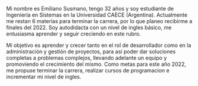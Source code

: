 Mi nombre es Emiliano Susmano, tengo 32 años y soy estudiante de Ingeniería en Sistemas en la Universidad CAECE (Argentina). Actualmente me restan 6 materias para terminar la carrera, por lo que planeo recibirme a finales del 2022.
Soy autodidacta con un nivel de ingles básico, me entusiasma aprender y seguir creciendo en este rubro.

Mi objetivo es aprender y crecer tanto en el rol de desarrollador como en la administración y gestión de proyectos, para así poder dar soluciones completas a problemas complejos, llevando adelante un equipo y promoviendo el crecimiento del mismo.
Como metas para este año 2022, me propuse terminar la carrera, realizar cursos de programacion e incrementar mi nivel de ingles.
